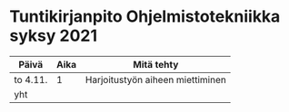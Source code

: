 # Tuntikirjanpito Ohjelmistotekniikka syksy 2021

| Päivä | Aika | Mitä tehty |
|---|---|---|
|to 4.11.|1|Harjoitustyön aiheen miettiminen|
|yht||
